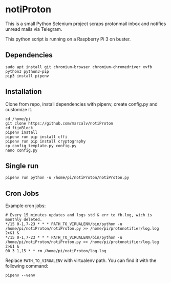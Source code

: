 # notiProton
This is a small Python Selenium project scraps protonmail inbox and notifies unread mails via Telegram.

This python script is running on a Raspberry Pi 3 on buster.

## Dependencies
```
sudo apt install git chromium-browser chromium-chromedriver xvfb python3 python3-pip
pip3 install pipenv 
```
## Installation
Clone from repo, install dependencies with pipenv, create config.py and customize it.
```
cd /home/pi
git clone https://github.com/marcalv/notiProton
cd fijoBlock
pipenv install
pipenv run pip install cffi
pipenv run pip install cryptography
cp config_template.py config.py
nano config.py
```
## Single run
```
pipenv run python -u /home/pi/notiProton/notiProton.py 
```
## Cron Jobs
Example cron jobs:
```
# Every 15 minutes updates and logs std & err to fb.log, wich is monthly deleted.
*/15 0-1,7-23 * * * PATH_TO_VIRUALENV/bin/python -u /home/pi/notiProton/notiProton.py >> /home/pi/protonotifier/log.log 2>&1 &
*/15 0-1,7-23 * * * PATH_TO_VIRUALENV/bin/python -u /home/pi/notiProton/notiProton.py >> /home/pi/protonotifier/log.log 2>&1 &
00 3 1,15 * * rm /home/pi/notiProton/log.log
```
Replace `PATH_TO_VIRUALENV` with virtualenv path. You can find it with the following command:
```
pipenv --venv
```
